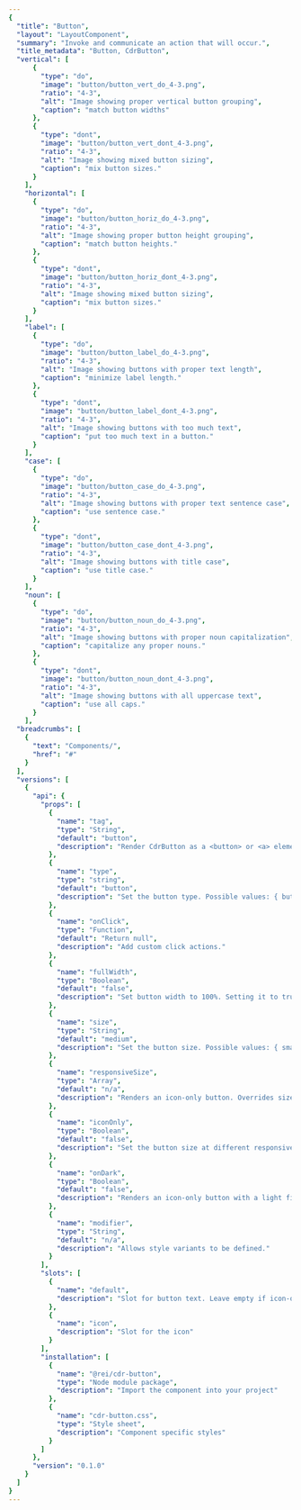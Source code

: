 ```yaml
---
{
  "title": "Button",
  "layout": "LayoutComponent",
  "summary": "Invoke and communicate an action that will occur.",
  "title_metadata": "Button, CdrButton",
  "vertical": [
      {
        "type": "do",
        "image": "button/button_vert_do_4-3.png",
        "ratio": "4-3",
        "alt": "Image showing proper vertical button grouping",
        "caption": "match button widths"
      },
      {
        "type": "dont",
        "image": "button/button_vert_dont_4-3.png",
        "ratio": "4-3",
        "alt": "Image showing mixed button sizing",
        "caption": "mix button sizes."
      }
    ],
    "horizontal": [
      {
        "type": "do",
        "image": "button/button_horiz_do_4-3.png",
        "ratio": "4-3",
        "alt": "Image showing proper button height grouping",
        "caption": "match button heights."
      },
      {
        "type": "dont",
        "image": "button/button_horiz_dont_4-3.png",
        "ratio": "4-3",
        "alt": "Image showing mixed button sizing",
        "caption": "mix button sizes."
      }
    ],
    "label": [
      {
        "type": "do",
        "image": "button/button_label_do_4-3.png",
        "ratio": "4-3",
        "alt": "Image showing buttons with proper text length",
        "caption": "minimize label length."
      },
      {
        "type": "dont",
        "image": "button/button_label_dont_4-3.png",
        "ratio": "4-3",
        "alt": "Image showing buttons with too much text",
        "caption": "put too much text in a button."
      }
    ],
    "case": [
      {
        "type": "do",
        "image": "button/button_case_do_4-3.png",
        "ratio": "4-3",
        "alt": "Image showing buttons with proper text sentence case",
        "caption": "use sentence case."
      },
      {
        "type": "dont",
        "image": "button/button_case_dont_4-3.png",
        "ratio": "4-3",
        "alt": "Image showing buttons with title case",
        "caption": "use title case."
      }
    ],
    "noun": [
      {
        "type": "do",
        "image": "button/button_noun_do_4-3.png",
        "ratio": "4-3",
        "alt": "Image showing buttons with proper noun capitalization",
        "caption": "capitalize any proper nouns."
      },
      {
        "type": "dont",
        "image": "button/button_noun_dont_4-3.png",
        "ratio": "4-3",
        "alt": "Image showing buttons with all uppercase text",
        "caption": "use all caps."
      }
    ],
  "breadcrumbs": [
    {
      "text": "Components/",
      "href": "#"
    }
  ],
  "versions": [
    {
      "api": {
        "props": [
          {
            "name": "tag",
            "type": "String",
            "default": "button",
            "description": "Render CdrButton as a <button> or <a> element. When using a value of a, this element renders as an anchor link. Possible values: { button, a }"
          },
          {
            "name": "type",
            "type": "string",
            "default": "button",
            "description": "Set the button type. Possible values: { button, submit, reset}"
          },
          {
            "name": "onClick",
            "type": "Function",
            "default": "Return null",
            "description": "Add custom click actions."
          },
          {
            "name": "fullWidth",
            "type": "Boolean",
            "default": "false",
            "description": "Set button width to 100%. Setting it to true will set the button width to 100% of the parent container. Use the full-width prop with the size prop to control top and bottom padding."
          },
          {
            "name": "size",
            "type": "String",
            "default": "medium",
            "description": "Set the button size. Possible values: { small, medium, large }"
          },
          {
            "name": "responsiveSize",
            "type": "Array",
            "default": "n/a",
            "description": "Renders an icon-only button. Overrides size and responsiveSize props."
          },
          {
            "name": "iconOnly",
            "type": "Boolean",
            "default": "false",
            "description": "Set the button size at different responsive breakpoints. Breakpoints are expressed as t-shirt sizing with values: xs, sm, md, and lg. Example: [‘large@xs’, ‘small@lg’]"
          },
          {
            "name": "onDark",
            "type": "Boolean",
            "default": "false",
            "description": "Renders an icon-only button with a light fill color for use on dark backgrounds. iconOnly must also be true."
          },
          {
            "name": "modifier",
            "type": "String",
            "default": "n/a",
            "description": "Allows style variants to be defined."
          }                          
        ],
        "slots": [
          {
            "name": "default",
            "description": "Slot for button text. Leave empty if icon-only"
          },
          {
            "name": "icon",
            "description": "Slot for the icon"
          }
        ],
        "installation": [
          {
            "name": "@rei/cdr-button",
            "type": "Node module package",
            "description": "Import the component into your project"
          },
          {
            "name": "cdr-button.css",
            "type": "Style sheet",
            "description": "Component specific styles"
          }
        ]
      },
      "version": "0.1.0"
    }
  ]
}
---
```


<cdr-doc-tabs>
<template slot="Overview">
<cdr-doc-table-of-contents-shell tab-name="Overview">

## Primary

Use primary buttons for actions to complete a task or move forward in a process such as &quot;Add to cart.&quot; There is only 1 primary action per major page section.

<cdr-doc-example-code-pair repository-href="https://github.com/rei/rei-cedar/tree/18.07.1/src/components/button" sandbox-href="https://codesandbox.io/s/wk2o3k9qwk" >

```html
  <cdr-button>Add to cart</cdr-button>
```

</cdr-doc-example-code-pair>



## Secondary

Use secondary buttons for all actions that do not move the user to the next step or are additional user actions such as &quot;Add to wish list&quot; or &quot;Find a campout near you.&quot;

<cdr-doc-example-code-pair repository-href="https://github.com/rei/rei-cedar/tree/18.07.1/src/components/button" sandbox-href="https://codesandbox.io/s/wk2o3k9qwk" >

```html
  <cdr-button class="cdr-button--secondary">Add to wish list</cdr-button>
```

</cdr-doc-example-code-pair>

## Text and Icon

Pair an icon with text to improve recognition about an object or action.

<cdr-doc-example-code-pair repository-href="https://github.com/rei/rei-cedar/tree/18.07.1/src/components/button" sandbox-href="https://codesandbox.io/s/wk2o3k9qwk" >

```html
  <div>
    <cdr-icon-sprite />
    <cdr-button
          modifier="secondary"
          >
          <template name="icon">
            <cdr-icon
              use="#play-stroke"
              class="cdr-button__icon"
              modifier="inherit-color"
            />
          </template>
          Play video
    </cdr-button>
  </div>
```

</cdr-doc-example-code-pair>


## Icon Only

Use to visually communicate an object or action in limited space. Include alternative text to describe what button does.

<cdr-doc-example-code-pair repository-href="https://github.com/rei/rei-cedar/tree/18.07.1/src/components/button" sandbox-href="https://codesandbox.io/s/wk2o3k9qwk" >

```html
  <div>
    <cdr-icon-sprite />
    <cdr-button
          :icon-only="true"
          aria-label="More information about icon"
        >
          <template name="icon">
            <cdr-icon
              class="cdr-button__icon"
              use="#question-fill"
              modifier="inherit-color"
          />
          </template>

    </cdr-button>
  </div>
```

</cdr-doc-example-code-pair>

## Sizing

Change the button size based on where button is used. Default size is medium. Small is used for supplemental user actions such as product comparison or filter. Large is used for &quot;Add to cart&quot; on product pages or Call to Action.

<cdr-doc-example-code-pair repository-href="https://github.com/rei/rei-cedar/tree/18.07.1/src/components/button" sandbox-href="https://codesandbox.io/s/wk2o3k9qwk" >

```html
    <div>
      <cdr-button size="small">Add to cart</cdr-button>
      <cdr-button>Add to cart</cdr-button>
      <cdr-button size="large">Add to cart</cdr-button>
    </div>
```

</cdr-doc-example-code-pair>

</cdr-doc-table-of-contents-shell>
</template>


<template slot="Design Guidelines">
  <cdr-doc-table-of-contents-shell
    tab-name="Design Guidelines" 
    :appended-nav-items="[
      {
        text: 'Related Components'
      },
      {
        text: 'Call to Action buttons',
        href: '#'
      },
      {
        text: 'Toggle buttons',
        href: '#'
      },
      {
        text: 'Button groups',
        href: '#'
      }
    ]">
    <cdr-doc-alert/>

## Use When

- Triggering an action  
- Enabling a “final” action  
- Progressing or regressing a user through a step in a flow
- Submitting requested information  
- Confirming the completion of a flow or cancelling out of it

### Don't use when

- Navigating to another page on a site
- Taking users to a different part within the same page. Instead, use [Links](/components/link) component

## Foundations

- Change the button size when:
  - Medium - default size
  - Small - for supplemental user actions such as product comparison or filter on product pages
  - Large - XS grid with full breakpoint width; in mobile version. Also, for &quot;Add to cart&quot; on product pages or Call to Action on campaign pages
- When stacking buttons vertically:
  - Align left borders
  - Display all with the same width
  - Separate each by stack-1-x spacing
  <cdr-img :src="$withBase(`/button/Spec__Button_Vertical_Spacing_16-4.png`)"/>
- When arranging buttons horizontally:
  - Align top borders
  - Display all with the same height
  - Separate each by standard inline-1-x spacing
  <cdr-img :src="$withBase(`/button/Spec__Button_Horizontal_Spacing_16-9.png`)"/>
- When grouping buttons, match button sizes either horizontally or vertically

<do-dont :examples="$page.frontmatter.vertical" />

<do-dont :examples="$page.frontmatter.horizontal" />

## Content

  - Clearly and concisely label with 1–3 words and fewer than 20 characters, including spaces
  <do-dont :examples="$page.frontmatter.label" />
  - Start with a verb, if possible. Labels must be action-oriented and set expectations for what the user will see next
  - Never repeat the context of a label when the context is already clear. For example, for a &quot;Save&quot; button, do not expand to &quot;Save Account Information&quot;
  - Use sentence case, not all caps, title caps or all lowercase
  <do-dont :examples="$page.frontmatter.case" />
  <do-dont :examples="$page.frontmatter.noun" />

## Behavior

### Choosing a Button or Link

- When making decisions about using this component styled as a link or a button, consider the following:

| **Links**                                                                                           | **Buttons**                                                                          |
| --------------------------------------------------------------------------------------------------- | ------------------------------------------------------------------------------------ |
| Answers the question, "Where can I go"                                                              | Answers the question, "What can I do"                                                |
| Search engine crawlers can follow anchors for links (`<a>`)                                         | Search engine crawlers **cannot** follow links that are submitted by input or button |
| Default keyboard behavior is triggered using the `Enter` key                                          | Default keyboard behavior is triggered using the `Space` or `Enter` key                  |
| **Cannot be disabled** like buttons but can be made inert with tabindex="-1" and aria-hidden="true" | Can be disabled with disabled attribute                                              |

- Apply the following use cases when deciding when to use links as anchors or buttons:

| **Links**                                                                                           | **Buttons**                                                                          |
| --------------------------------------------------------------------------------------------------- | ------------------------------------------------------------------------------------ |
| Navigating user to a new page or view                                                               | Toggling a display to full screen                                                    |
| Changing the URL                                                                                    | Opening a modal window                                                               |
| Causing a browser redraw/refresh                                                                    | Triggering a popup menu                                                              |
| Supporting internal page jumps                                                                      | Can be disabled with disabled attribute                                              |

## Accessibility

  - For icon-only buttons, provide aria-label text that describes what the button does.
  - Apply keyboard interaction patterns as described on [REI universal design and accessibility: Buttons](https://confluence.rei.com/display/accessibility/Buttons)
  - This component has no specific WCAG compliance attributes built into the control. It is possible to define this component as a link or button. Both types can:
    - Receive keyboard focus by default
    - Enable states: Focus, Hover, and Active

## Resources

  - [CDS UI Toolkit](/getting-started/as-a-designer/)
  - WebAIM: [Keyboard Accessibility](https://webaim.org/techniques/keyboard/)
  - Web Accessibility Guidelines v1.0 (Carnegie Museum of Pittsburgh): [SVG](http://web-accessibility.carnegiemuseums.org/code/svg/)
  - WebAIM [WCAG 2.0 Checklist](https://webaim.org/standards/wcag/checklist)

  </cdr-doc-table-of-contents-shell>
</template>

<template slot="API">

### Properties

<cdr-doc-api type="prop" :api-data="$page.frontmatter.versions[0].components[0].api.props" />

## Slots

<cdr-doc-api type="slot" />

## Modifiers

Following are modifiers for `cdrButton` component:
- Secondary

## Installation

Resources are available within the [cdr-button package:](https://www.npmjs.com/search?q=cdr-button)

<cdr-doc-api type="installation" />

- Component: `@rei/cdr-button`
- Component styles: `cdr-button.css`

To incorporate the required assets for a component, use the following steps:

### 1. Install using NPM

Install the `cdr-button` package using `npm` in your terminal:

_Terminal_

```terminal
    npm i -s @rei/cdr-button
```
### 2. Import dependencies

_main.js_

```javascript
// import your required css.
import "@rei/cdr-link/dist/cdr-button.css";
```

### 3. Add component to a template

In this example we’ll create a medium-sized primary button, which is the default.

_local.vue_

```vue
<template>
  <cdr-button
    type="button"
  >
    Add to cart
  </cdr-button>
</template>

<script>
import { CdrButton } from '@rei/cdr-button';
export default {
  ...
  components: {
     CdrButton  
  }
}
</script>
```

## Usage

### Size, responsive size, and full-width sizing props

The below example uses both the `size` and `responsive-size` props. This button’s size is small, but it will become a large button at the `xs` and `sm` breakpoints.

```vue
<template>
  <cdr-button
    size="small"
    :responsive-size="[‘large@xs’, ‘large@sm’]"
  >
    Add to cart
  </cdr-button>
</template>
```

### Composing with icons

`cdr-button` can be used with the icon component from the @rei/cdr-icon package.

### Text and Icon 

To scale Cedar icons appropriately, include the `cdr-button__icon` class with any icon component. The `size` prop scales both the icon and button. 

In the below example, a Download button is rendered as a button with icon and text using `cdr-icon` and the icon sprite.

```vue
<template>
  <cdr-button>
    <template name="icon">
      <cdr-icon
        class="cdr-button__icon"
        use="#download"
      />
    </template>
    Download
  </cdr-button>
</template>

<script>
import { CdrButton } from '@rei/cdr-button';
import { CdrIcon } from '@rei/cdr-icon;
export default {
  ...
  components: {
     CdrButton,
     CdrIcon,  
  }
}
</script>
```

### Icon Only

Use the following props to modify `cdr-button`:

- Default slot must be empty. If text is present in default slot, the text will render  
- `Size` prop is disable when `icon-only` prop is true
- For the SVG files:
  - If the `fill` color is dark, assign true to the `on-dark` prop
  - `On-dark` prop only works if `icon-only` prop is also true
- Add `aria-label` text to describe the button’s action when clicked or tapped

```vue
<template>
  <cdr-button
    :icon-only="true"
    :on-dark="true"
    aria-label="Complete this step"
  >
    <template name="icon">
      <icon-check-lg class="cdr-button__icon" />
    </template>
  </cdr-button>
</template>
```

### Click Actions

Use the `on-click` prop to attach custom actions and event handling.

```vue
<template>
  <cdr-button
    :on-click="greet"
  >
    Greet
  </cdr-button>
</template>

<script>
export default {
  ...
  methods: {
    greet() {
      console.log(‘Hello there’);
    }
  }
}
</script>
```

### CdrCloseButton & CdrPlayButton

The cdr-button package includes two specific icon-only variants. CdrCloseButton and CdrPlayButton include their respective icons and aria-label text for accessibility.

```vue
<template>
  <cdr-close-button />
</template>

<script>
import { CdrCloseButton } from '@rei/cdr-button';

export default {
  ...
  components: {
     CdrCloseButton  
  }
}
</script>
```

## Accessibility

- Cdr-button renders as a button or anchor:
  - Select the semantically correct element, which will ensure that screen readers have correct instructions for how to interact with the component	
  - Use cdr-link to make a button that looks like a link
  - Do not use div or input elements 
- Do not add role=”button” to cdr-button
- Icon-only buttons require aria-label text since only the icon is visible

</template>

<template slot="History">

# Last updated

July 19, 2018

# Contributors

</template>
</cdr-doc-tabs>
